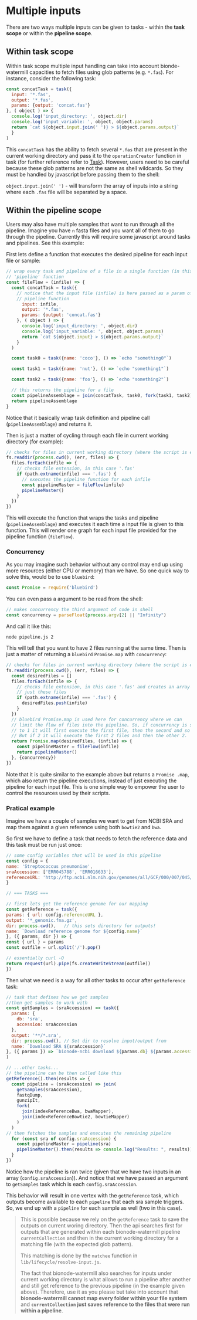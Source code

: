 # Multiple inputs

There are two ways multiple inputs can be given to tasks - within the **task 
scope** or within the **pipeline scope**.

## Within task scope

Within task scope multiple input handling can take into account 
bionde-watermill capacities to fetch files using glob patterns (e.g. `*.fas`).
For instance, consider the following task:

```javascript
const concatTask = task({
  input: '*.fas',
  output: '*.fas',
  params: {output: 'concat.fas'}
}, ( object ) => {
  console.log('input_directory: ', object.dir)
  console.log('input_variable: ', object, object.params)
  return `cat ${object.input.join(' ')} > ${object.params.output}`
  }
)
```

This `concatTask` has the ability to fetch several `*.fas` that are present 
in the current working directory and pass it to the `operationCreator` 
function in task (for further reference refer to [Task](Task.md)). However, 
users need to be careful because these glob patterns are not the same as 
shell wildcards. So they must be handled by javascript before passing them to
 the shell:
  
  `object.input.join(' ')` - will transform the array of inputs into a string
   where each `.fas` file will be separated by a space.
   
## Within the pipeline scope

Users may also have multiple samples that want to run through all the 
pipeline. Imagine you have `n` fasta files and you want all of them to go 
through the pipeline. Currently this will require some javascript around 
tasks and pipelines.
See this example:

First lets define a function that executes the desired pipeline for each 
input file or sample:

```javascript
// wrap every task and pipeline of a file in a single function (in this case
// 'pipeline' function
const fileFlow = (infile) => {
  const concatTask = task({
    // notice that the input file (infile) is here passed as a param of the
    // pipeline function
      input: infile,
      output: '*.fas',
      params: {output: 'concat.fas'}
    }, ( object ) => {
      console.log('input_directory: ', object.dir)
      console.log('input_variable: ', object, object.params)
      return `cat ${object.input} > ${object.params.output}`
    }
  )

  const task0 = task({name: 'coco'}, () => `echo "something0"`)

  const task1 = task({name: 'nut'}, () => `echo "something1"`)

  const task2 = task({name: 'foo'}, () => `echo "something2"`)

  // this returns the pipeline for a file
  const pipelineAssemblage = join(concatTask, task0, fork(task1, task2))
  return pipelineAssemblage
}
```

Notice that it basically wrap task definition and pipeline call 
(`pipelineAssemblage`) and returns it.

Then is just a matter of cycling through each file in current working 
directory (for example):

```javascript
// checks for files in current working directory (where the script is executed)
fs.readdir(process.cwd(), (err, files) => {
  files.forEach(infile => {
    // checks file extension, in this case '.fas'
    if (path.extname(infile) === '.fas') {
      // executes the pipeline function for each infile
      const pipelineMaster = fileFlow(infile)
      pipelineMaster()
    }
  })
})
```

This will execute the function that wraps the tasks and pipeline 
(`pipelineAssemblage`) and executes it each time a input file is given to 
this function. This will render one graph for each input file provided for 
the pipeline function (`fileFlow`).

### Concurrency 

As you may imagine such behavior without any control may end up using more 
resources (either CPU or memory) than we have. So one quick way to solve 
this, would be to use `bluebird`:

```javascript
const Promise = require('bluebird')
``` 

You can even pass a argument to be read from the shell:
```javascript
// makes concurrency the third argument of code in shell
const concurrency = parseFloat(process.argv[2] || "Infinity")
```

And call it like this:

```shell
node pipeline.js 2
```

This will tell that you want to have 2 files running at the same time.
Then is just a matter of returning a `bluebird` `Promise.map` with 
`concurrency`:

```javascript
// checks for files in current working directory (where the script is executed)
fs.readdir(process.cwd(), (err, files) => {
  const desiredFiles = []
  files.forEach(infile => {
    // checks file extension, in this case '.fas' and creates an array with
    // just these files
    if (path.extname(infile) === '.fas') {
      desiredFiles.push(infile)
    }
  })
  // bluebird Promise.map is used here for concurrency where we can
  // limit the flow of files into the pipeline. So, if concurrency is set
  // to 1 it will first execute the first file, then the second and so on.
  // But if 2 it will execute the first 2 files and then the other 2.
  return Promise.map(desiredFiles, (infile) => {
    const pipelineMaster = fileFlow(infile)
    return pipelineMaster()
  }, {concurrency})
})
```

Note that it is quite similar to the example above but returns a `Promise
.map`, which also return the pipeline executions, instead of just executing the 
pipeline for each input file. This is one simple way to empower the user to 
control the resources used by their scripts.

### Pratical example

Imagine we have a couple of samples we want to get from NCBI SRA and map them
 against a given reference using both `bowtie2` and `bwa`.
 
 So first we have to define a task that needs to fetch the reference data and
  this task must be run just once:
  
  ```javascript
  // some config variables that will be used in this pipeline
const config = {
  name: 'Streptococcus pneumoniae',
  sraAccession: ['ERR045788', 'ERR016633'],
  referenceURL: 'http://ftp.ncbi.nlm.nih.gov/genomes/all/GCF/000/007/045/GCF_000007045.1_ASM704v1/GCF_000007045.1_ASM704v1_genomic.fna.gz'
}

// === TASKS ===

// first lets get the reference genome for our mapping
const getReference = task({
  params: { url: config.referenceURL },
  output: '*_genomic.fna.gz',
  dir: process.cwd(),   // this sets directory for outputs!
  name: `Download reference genome for ${config.name}`
}, ({ params, dir }) => {
  const { url } = params
  const outfile = url.split('/').pop()

  // essentially curl -O
  return request(url).pipe(fs.createWriteStream(outfile))
})
```

Then what we need is a way for all other tasks to occur after `getReference` 
task:

```javascript
// task that defines how we get samples
//then get samples to work with
const getSamples = (sraAccession) => task({
  params: {
    db: 'sra',
    accession: sraAccession
  },
  output: '**/*.sra',
  dir: process.cwd(), // Set dir to resolve input/output from
  name: `Download SRA ${sraAccession}`
}, ({ params }) => `bionode-ncbi download ${params.db} ${params.accession}`
)

// ...other tasks...
// the pipeline can be then called like this
getReference().then(results => {
  const pipeline = (sraAccession) => join(
    getSamples(sraAccession),
    fastqDump,
    gunzipIt,
    fork(
      join(indexReferenceBwa, bwaMapper),
      join(indexReferenceBowtie2, bowtieMapper)
    )
  )
// then fetches the samples and executes the remaining pipeline
  for (const sra of config.sraAccession) {
    const pipelineMaster = pipeline(sra)
    pipelineMaster().then(results => console.log("Results: ", results))
  }
})
```

Notice how the pipeline is ran twice (given that we have two inputs in an 
array (`config.sraAccession`)). And notice that we have passed an argument to
`getSamples` task which is each `config.sraAccession`.

This behavior will result in one vertex with the `getReference` task, which 
outputs become available to  each `pipeline` that each sra sample triggers. 
So, we end up with a `pipeline` for each sample as well (two in this case).

> This is possible because we rely on the `getReference` task to save the 
outputs on current woring directory. Then the api searches first for outputs 
that are generated within each bionode-watermill pipeline `currentCollection`
 and then in the current working directory for a matching file (with the 
 expected glob pattern).
>
> This matching is done by the `matchee` function in 
`lib/lifecycle/resolve-input.js`.
>
> The fact that bionode-watermill also searches for inputs under current 
working directory is what allows to run a pipeline after another and still 
get reference to the previous pipeline (in the example given above). 
Therefore, use it as you please but take into account that **bionode-watermill 
cannot map every folder within your file system** and **`currentCollection` 
just 
saves reference to the files that were run within a pipeline**.
